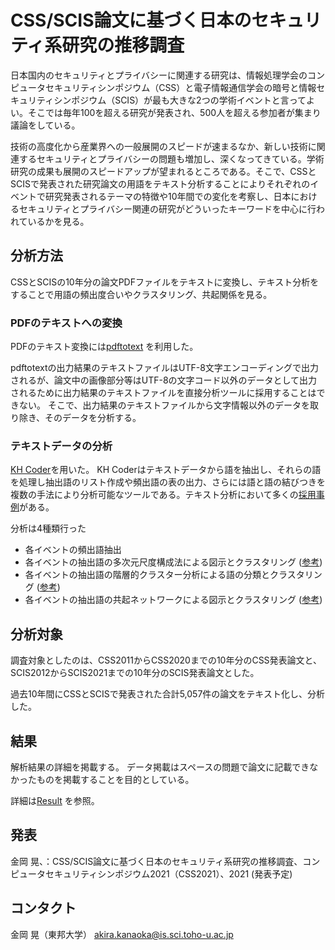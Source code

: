 CSS/SCIS論文に基づく日本のセキュリティ系研究の推移調査
====
日本国内のセキュリティとプライバシーに関連する研究は、情報処理学会のコンピュータセキュリティシンポジウム（CSS）と電子情報通信学会の暗号と情報セキュリティシンポジウム（SCIS）が最も大きな2つの学術イベントと言ってよい。そこでは毎年100を超える研究が発表され、500人を超える参加者が集まり議論をしている。

技術の高度化から産業界への一般展開のスピードが速まるなか、新しい技術に関連するセキュリティとプライバシーの問題も増加し、深くなってきている。学術研究の成果も展開のスピードアップが望まれるところである。そこで、CSSとSCISで発表された研究論文の用語をテキスト分析することによりそれぞれのイベントで研究発表されるテーマの特徴や10年間での変化を考察し、日本におけるセキュリティとプライバシー関連の研究がどういったキーワードを中心に行われているかを見る。

## 分析方法
CSSとSCISの10年分の論文PDFファイルをテキストに変換し、テキスト分析をすることで用語の頻出度合いやクラスタリング、共起関係を見る。

### PDFのテキストへの変換
PDFのテキスト変換には[pdftotext](https://www.xpdfreader.com/pdftotext-man.html) を利用した。

pdftotextの出力結果のテキストファイルはUTF-8文字エンコーディングで出力されるが、論文中の画像部分等はUTF-8の文字コード以外のデータとして出力されるために出力結果のテキストファイルを直接分析ツールに採用することはできない。
そこで、出力結果のテキストファイルから文字情報以外のデータを取り除き、そのデータを分析する。

### テキストデータの分析
[KH Coder](https://khcoder.net/)を用いた。
KH Coderはテキストデータから語を抽出し、それらの語を処理し抽出語のリスト作成や頻出語の表の出力、さらには語と語の結びつきを複数の手法により分析可能なツールである。テキスト分析において多くの[採用事例](https://khcoder.net/bib.html)がある。

分析は4種類行った
- 各イベントの頻出語抽出
- 各イベントの抽出語の多次元尺度構成法による図示とクラスタリング ([参考](https://data-analyzer.net/2019/03/26/khcoder-17-mds/))
- 各イベントの抽出語の階層的クラスター分析による語の分類とクラスタリング ([参考](https://data-analyzer.net/2019/04/08/khcoder-18-cluster/))
- 各イベントの抽出語の共起ネットワークによる図示とクラスタリング ([参考](https://data-analyzer.net/2019/04/23/khcoder20-kyoki-network-1/))



## 分析対象
調査対象としたのは、CSS2011からCSS2020までの10年分のCSS発表論文と、SCIS2012からSCIS2021までの10年分のSCIS発表論文とした。

過去10年間にCSSとSCISで発表された合計5,057件の論文をテキスト化し、分析した。

## 結果
解析結果の詳細を掲載する。
データ掲載はスペースの問題で論文に記載できなかったものを掲載することを目的としている。

詳細は[Result](/result/) を参照。

## 発表

金岡 晃、：CSS/SCIS論文に基づく日本のセキュリティ系研究の推移調査、コンピュータセキュリティシンポジウム2021（CSS2021）、2021 (発表予定) 

## コンタクト

金岡 晃（東邦大学）
akira.kanaoka@is.sci.toho-u.ac.jp
